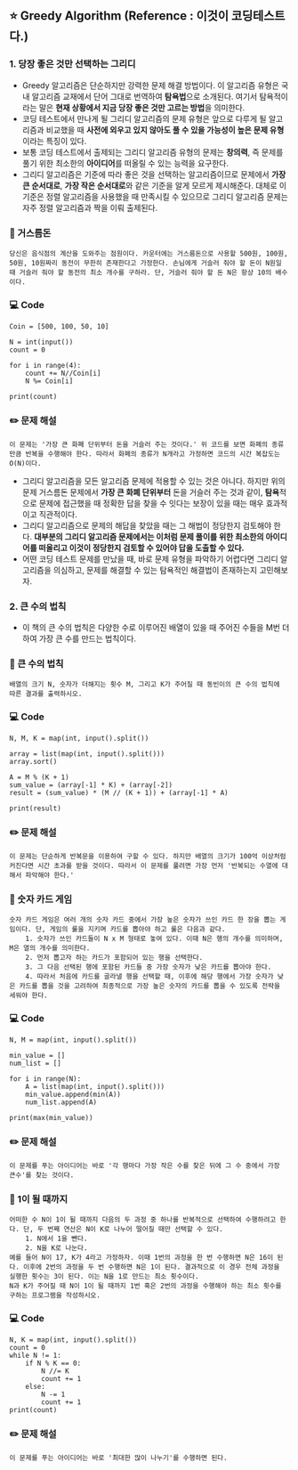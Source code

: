 ## :star: Greedy Algorithm (Reference : 이것이 코딩테스트다.)

### 1. 당장 좋은 것만 선택하는 그리디

- Greedy 알고리즘은 단순하지만 강력한 문제 해결 방법이다. 이 알고리즘 유형은 국내 알고리즘 교재에서 단어 그대로 번역하여 **탐욕법**으로 소개된다. 여기서 탐욕적이라는 말은 **현재 상황에서 지금 당장 좋은 것만 고르는 방법**을 의미한다.
- 코딩 테스트에서 만나게 될 그리디 알고리즘의 문제 유형은 앞으로 다루게 될 알고리즘과 비교했을 때 **사전에 외우고 있지 않아도 풀 수 있을 가능성이 높은 문제 유형**이라는 특징이 있다.
- 보통 코딩 테스트에서 출제되는 그리디 알고리즘 유형의 문제는 **창의력**, 즉 문제를 풀기 위한 최소한의 **아이디어**를 떠올릴 수 있는 능력을 요구한다.
- 그리디 알고리즘은 기준에 따라 좋은 것을 선택하는 알고리즘이므로 문제에서 **가장 큰 순서대로**, **가장 작은 순서대로**와 같은 기준을 알게 모르게 제시해준다. 대체로 이 기준은 정렬 알고리즘을 사용했을 때 만족시킬 수 있으므로 그리디 알고리즘 문제는 자주 정렬 알고리즘과 짝을 이뤄 출제된다.


### :speech_balloon: 거스름돈

```
당신은 음식점의 계산을 도와주는 점원이다. 카운터에는 거스름돈으로 사용할 500원, 100원, 50원, 10원짜리 동전이 무한히 존재한다고 가정한다. 손님에게 거슬러 줘야 할 돈이 N원일 때 거슬러 줘야 할 동전의 최소 개수를 구하라. 단, 거슬러 줘야 할 돈 N은 항상 10의 배수이다.
```


### :computer: Code

```
Coin = [500, 100, 50, 10]

N = int(input())
count = 0

for i in range(4):
    count += N//Coin[i]
    N %= Coin[i]

print(count)
```

### :pencil2: 문제 해설

```
이 문제는 '가장 큰 화폐 단위부터 돈을 거슬러 주는 것이다.' 위 코드를 보면 화폐의 종류만큼 반복을 수행해야 한다. 따라서 화폐의 종류가 N개라고 가정하면 코드의 시간 복잡도는 O(N)이다.
```

- 그리디 알고리즘을 모든 알고리즘 문제에 적용할 수 있는 것은 아니다. 하지만 위의 문제 거스름돈 문제에서 **가장 큰 화폐 단위부터** 돈을 거슬러 주는 것과 같이, **탐욕**적으로 문제에 접근했을 때 정확한 답을 찾을 수 잇다는 보장이 있을 때는 매우 효과적이고 직관적이다.
- 그리디 알고리즘으로 문제의 해답을 찾았을 때는 그 해법이 정당한지 검토해야 한다. **대부분의 그리디 알고리즘 문제에서는 이처럼 문제 풀이를 위한 최소한의 아이디어를 떠올리고 이것이 정당한지 검토할 수 있어야 답을 도출할 수 있다.**
- 어떤 코딩 테스트 문제를 만났을 때, 바로 문제 유형을 파악하기 어렵다면 그리디 알고리즘을 의심하고, 문제를 해결할 수 있는 탐욕적인 해결법이 존재하는지 고민해보자.

### 2. 큰 수의 법칙

- 이 책의 큰 수의 법칙은 다양한 수로 이루어진 배열이 있을 때 주어진 수들을 M번 더하여 가장 큰 수를 만드는 법칙이다.

### :speech_balloon: 큰 수의 법칙

```
배열의 크기 N, 숫자가 더해지는 횟수 M, 그리고 K가 주어질 때 동빈이의 큰 수의 법칙에 따른 결과를 출력하시오.
```

### :computer: Code

```
N, M, K = map(int, input().split())

array = list(map(int, input().split()))
array.sort()

A = M % (K + 1)
sum_value = (array[-1] * K) + (array[-2])
result = (sum_value) * (M // (K + 1)) + (array[-1] * A)

print(result)
```

### :pencil2: 문제 해설

```
이 문제는 단순하게 반복문을 이용하여 구할 수 있다. 하지만 배열의 크기가 100억 이상처럼 커진다면 시간 초과를 받을 것이다. 따라서 이 문제를 풀려면 가장 먼저 '반복되는 수열에 대해서 파악해야 한다.' 
```

### :speech_balloon: 숫자 카드 게임

```
숫자 카드 게임은 여러 개의 숫자 카드 중에서 가장 높은 숫자가 쓰인 카드 한 장을 뽑는 게임이다. 단, 게임의 룰을 지키며 카드를 뽑아야 하고 룰은 다음과 같다.
    1. 숫자가 쓰인 카드들이 N x M 형태로 놓여 있다. 이때 N은 행의 개수를 의미하며, M은 열의 개수를 의미한다.
    2. 먼저 뽑고자 하는 카드가 포함되어 있는 행을 선택한다.
    3. 그 다음 선택된 행에 포함된 카드들 중 가장 숫자가 낮은 카드를 뽑아야 한다.
    4. 따라서 처음에 카드를 골라낼 행을 선택할 때, 이후에 해당 행에서 가장 숫자가 낮은 카드를 뽑을 것을 고려하여 최종적으로 가장 높은 숫자의 카드를 뽑을 수 있도록 전략을 세워야 한다.
```

### :computer: Code

```
N, M = map(int, input().split())

min_value = []
num_list = []

for i in range(N):
    A = list(map(int, input().split()))
    min_value.append(min(A))
    num_list.append(A)

print(max(min_value))
```

### :pencil2: 문제 해설

```
이 문제를 푸는 아이디어는 바로 '각 행마다 가장 작은 수를 찾은 뒤에 그 수 중에서 가장 큰수'를 찾는 것이다.
```

### :speech_balloon: 1이 될 때까지

```
어떠한 수 N이 1이 될 때까지 다음의 두 과정 중 하나를 반복적으로 선택하여 수행하려고 한다. 단, 두 번째 연산은 N이 K로 나누어 떨어질 때만 선택할 수 있다.
    1. N에서 1을 뺀다.
    2. N을 K로 나눈다.
예를 들어 N이 17, K가 4라고 가정하자. 이때 1번의 과정을 한 번 수행하면 N은 16이 된다. 이후에 2번의 과정을 두 번 수행하면 N은 1이 된다. 결과적으로 이 경우 전체 과정을 실행한 횟수는 3이 된다. 이는 N을 1로 만드는 최소 횟수이다.
N과 K가 주어질 때 N이 1이 될 때까지 1번 혹은 2번의 과정을 수행해야 하는 최소 횟수를 구하는 프로그램을 작성하시오.
```

### :computer: Code

```
N, K = map(int, input().split())
count = 0
while N != 1:
    if N % K == 0:
        N //= K
        count += 1
    else:
        N -= 1
        count += 1
print(count)
```

### :pencil2: 문제 해설

```
이 문제를 푸는 아이디어는 바로 '최대한 많이 나누기'를 수행하면 된다.
```

